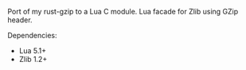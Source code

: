 Port of my rust-gzip to a Lua C module. Lua facade for Zlib using GZip header.

Dependencies:
* Lua 5.1+
* Zlib 1.2+
